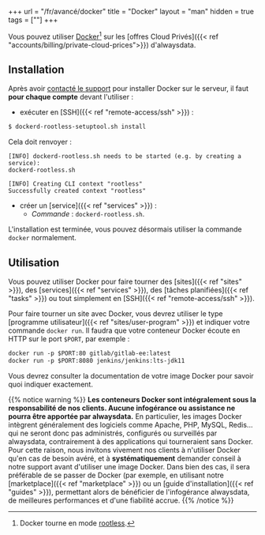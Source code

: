 +++
url = "/fr/avancé/docker"
title = "Docker"
layout = "man"
hidden = true
tags = [""]
+++

Vous pouvez utiliser [Docker](https://www.docker.com/)[^1] sur les [offres Cloud Privés]({{< ref "accounts/billing/private-cloud-prices">}}) d'alwaysdata.

## Installation

Après avoir [contacté le support](https://admin.alwaysdata.com/support/add) pour installer Docker sur le serveur, il faut **pour chaque compte** devant l'utiliser :

- exécuter en [SSH]({{< ref "remote-access/ssh" >}}) :
```sh
$ dockerd-rootless-setuptool.sh install
```

Cela doit renvoyer :

```
[INFO] dockerd-rootless.sh needs to be started (e.g. by creating a service):
dockerd-rootless.sh 

[INFO] Creating CLI context "rootless"
Successfully created context "rootless"
```

- créer un [service]({{< ref "services" >}}) :
    - *Commande* : `dockerd-rootless.sh`.
    
L'installation est terminée, vous pouvez désormais utiliser la commande `docker` normalement.

## Utilisation

Vous pouvez utiliser Docker pour faire tourner des [sites]({{< ref "sites" >}}), des [services]({{< ref "services" >}}), des [tâches planifiées]({{< ref "tasks" >}}) ou tout simplement en [SSH]({{< ref "remote-access/ssh" >}}).

Pour faire tourner un site avec Docker, vous devrez utiliser le type [programme utilisateur]({{< ref "sites/user-program" >}}) et indiquer votre commande `docker run`. Il faudra que votre conteneur Docker écoute en HTTP sur le port `$PORT`, par exemple :

```txt
docker run -p $PORT:80 gitlab/gitlab-ee:latest
docker run -p $PORT:8080 jenkins/jenkins:lts-jdk11
```

Vous devrez consulter la documentation de votre image Docker pour savoir quoi indiquer exactement.

{{% notice warning %}}
**Les conteneurs Docker sont intégralement sous la responsabilité de nos clients. Aucune infogérance ou assistance ne pourra être apportée par alwaysdata.** En particulier, les images Docker intègrent généralement des logiciels comme Apache, PHP, MySQL, Redis... qui ne seront donc pas administrés, configurés ou surveillés par alwaysdata, contrairement à des applications qui tourneraient sans Docker. Pour cette raison, nous invitons vivement nos clients à n'utiliser Docker qu'en cas de besoin avéré, et à **systématiquement** demander conseil à notre support avant d'utiliser une image Docker. Dans bien des cas, il sera préférable de se passer de Docker (par exemple, en utilisant notre [marketplace]({{< ref "marketplace" >}}) ou un [guide d'installation]({{< ref "guides" >}}), permettant alors de bénéficier de l'infogérance alwaysdata, de meilleures performances et d'une fiabilité accrue.
{{% /notice %}}

[^1]: Docker tourne en mode [rootless](https://docs.docker.com/engine/security/rootless/).
